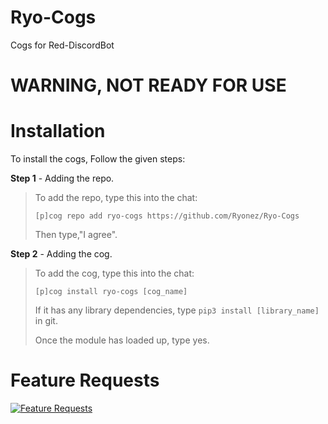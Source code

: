 # Ryo-Cogs
Cogs for Red-DiscordBot

# WARNING, NOT READY FOR USE


# Installation
To install the cogs, Follow the given steps:

**Step 1** - Adding the repo.
> To add the repo, type this into the chat:
>
> ``[p]cog repo add ryo-cogs https://github.com/Ryonez/Ryo-Cogs``
>
> Then type,"I agree".

**Step 2** - Adding the cog.
> To add the cog, type this into the chat:
>
> ``[p]cog install ryo-cogs [cog_name]``
>
> If it has any library dependencies, type ``pip3 install [library_name]`` in git.
>
> Once the module has loaded up, type yes.

# Feature Requests
[![Feature Requests](http://feathub.com/Ryonez/ryo-cogs?format=svg)](http://feathub.com/Ryonez/ryo-cogs)
